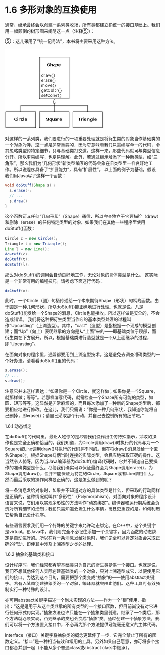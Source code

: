 # 1.6 多形对象的互换使用


通常，继承最终会以创建一系列类收场，所有类都建立在统一的接口基础上。我们用一幅颠倒的树形图来阐明这一点（注释⑤）：

⑤：这儿采用了“统一记号法”，本书将主要采用这种方法。

![](../assets/1-2.gif)

对这样的一系列类，我们要进行的一项重要处理就是将衍生类的对象当作基础类的一个对象对待。这一点是非常重要的，因为它意味着我们只需编写单一的代码，令其忽略类型的特定细节，只与基础类打交道。这样一来，那些代码就可与类型信息分开。所以更易编写，也更易理解。此外，若通过继承增添了一种新类型，如“三角形”，那么我们为“几何形状”新类型编写的代码会象在旧类型里一样良好地工作。所以说程序具备了“扩展能力”，具有“扩展性”。
以上面的例子为基础，假设我们用Java写了这样一个函数：

```java
void doStuff(Shape s) {
  s.erase();
  // ...
  s.draw();
}
```

这个函数可与任何“几何形状”（Shape）通信，所以完全独立于它要描绘（draw）和删除（erase）的任何特定类型的对象。如果我们在其他一些程序里使用doStuff()函数：

```java
Circle c = new Circle();
Triangle t = new Triangle();
Line l = new Line();
doStuff(c);
doStuff(t);
doStuff(l);
```

那么对doStuff()的调用会自动良好地工作，无论对象的具体类型是什么。
这实际是一个非常有用的编程技巧。请考虑下面这行代码：

```java
doStuff(c);
```

此时，一个Circle（圆）句柄传递给一个本来期待Shape（形状）句柄的函数。由于圆是一种几何形状，所以doStuff()能正确地进行处理。也就是说，凡是doStuff()能发给一个Shape的消息，Circle也能接收。所以这样做是安全的，不会造成错误。
我们将这种把衍生类型当作它的基本类型处理的过程叫作“Upcasting”（上溯造型）。其中，“cast”（造型）是指根据一个现成的模型创建；而“Up”（向上）表明继承的方向是从“上面”来的——即基础类位于顶部，而衍生类在下方展开。所以，根据基础类进行造型就是一个从上面继承的过程，即“Upcasting”。

在面向对象的程序里，通常都要用到上溯造型技术。这是避免去调查准确类型的一个好办法。请看看doStuff()里的代码：

```java
s.erase();
// ...
s.draw();
```

注意它并未这样表达：“如果你是一个Circle，就这样做；如果你是一个Square，就那样做；等等”。若那样编写代码，就需检查一个Shape所有可能的类型，如圆、矩形等等。这显然是非常麻烦的，而且每次添加了一种新的Shape类型后，都要相应地进行修改。在这儿，我们只需说：“你是一种几何形状，我知道你能将自己删掉，即erase()；请自己采取那个行动，并自己去控制所有的细节吧。”

1.6.1 动态绑定

在doStuff()的代码里，最让人吃惊的是尽管我们没作出任何特殊指示，采取的操作也是完全正确和恰当的。我们知道，为Circle调用draw()时执行的代码与为一个Square或Line调用draw()时执行的代码是不同的。但在将draw()消息发给一个匿名Shape时，根据Shape句柄当时连接的实际类型，会相应地采取正确的操作。这当然令人惊讶，因为当Java编译器为doStuff()编译代码时，它并不知道自己要操作的准确类型是什么。尽管我们确实可以保证最终会为Shape调用erase()，为Shape调用draw()，但并不能保证为特定的Circle，Square或者Line调用什么。然而最后采取的操作同样是正确的，这是怎么做到的呢？

将一条消息发给对象时，如果并不知道对方的具体类型是什么，但采取的行动同样是正确的，这种情况就叫作“多形性”（Polymorphism）。对面向对象的程序设计语言来说，它们用以实现多形性的方法叫作“动态绑定”。编译器和运行期系统会负责对所有细节的控制；我们只需知道会发生什么事情，而且更重要的是，如何利用它帮助自己设计程序。

有些语言要求我们用一个特殊的关键字来允许动态绑定。在C++中，这个关键字是virtual。在Java中，我们则完全不必记住添加一个关键字，因为函数的动态绑定是自动进行的。所以在将一条消息发给对象时，我们完全可以肯定对象会采取正确的行动，即使其中涉及上溯造型之类的处理。

1.6.2 抽象的基础类和接口

设计程序时，我们经常都希望基础类只为自己的衍生类提供一个接口。也就是说，我们不想其他任何人实际创建基础类的一个对象，只对上溯造型成它，以便使用它们的接口。为达到这个目的，需要把那个类变成“抽象”的——使用abstract关键字。若有人试图创建抽象类的一个对象，编译器就会阻止他们。这种工具可有效强制实行一种特殊的设计。

亦可用abstract关键字描述一个尚未实现的方法——作为一个“根”使用，指出：“这是适用于从这个类继承的所有类型的一个接口函数，但目前尚没有对它进行任何形式的实现。”抽象方法也许只能在一个抽象类里创建。继承了一个类后，那个方法就必须实现，否则继承的类也会变成“抽象”类。通过创建一个抽象方法，我们可以将一个方法置入接口中，不必再为那个方法提供可能毫无意义的主体代码。

interface（接口）关键字将抽象类的概念更延伸了一步，它完全禁止了所有的函数定义。“接口”是一种相当有效和常用的工具。另外如果自己愿意，亦可将多个接口都合并到一起（不能从多个普通class或abstract class中继承）。
